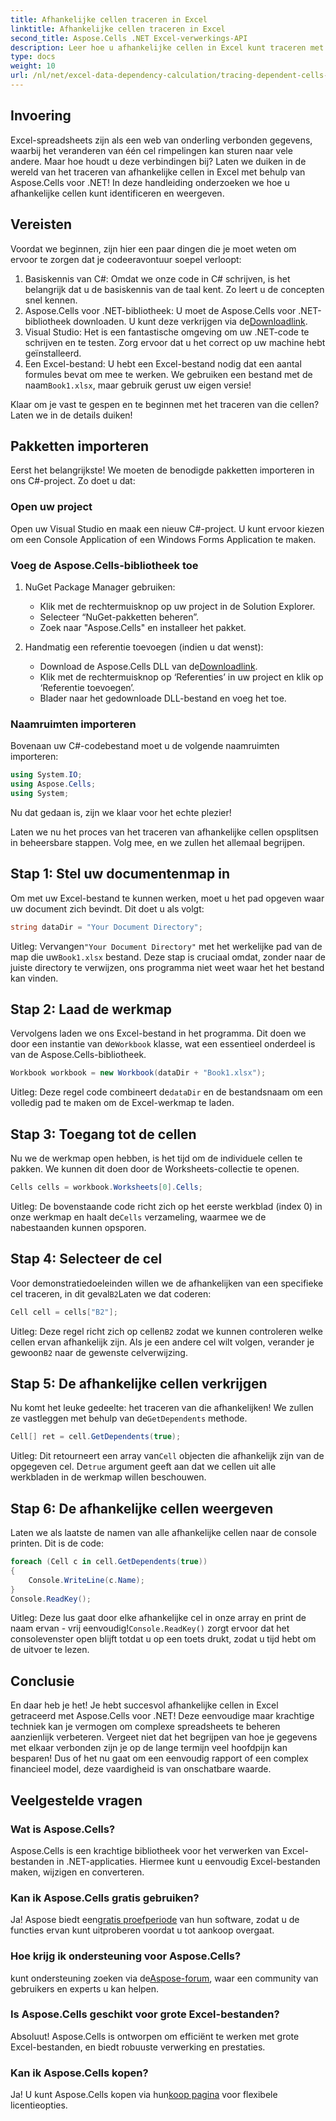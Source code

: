 ```yaml
---
title: Afhankelijke cellen traceren in Excel
linktitle: Afhankelijke cellen traceren in Excel
second_title: Aspose.Cells .NET Excel-verwerkings-API
description: Leer hoe u afhankelijke cellen in Excel kunt traceren met Aspose.Cells voor .NET met deze eenvoudig te volgen tutorial.
type: docs
weight: 10
url: /nl/net/excel-data-dependency-calculation/tracing-dependent-cells-in-excel/
---
```

## Invoering

Excel-spreadsheets zijn als een web van onderling verbonden gegevens, waarbij het veranderen van één cel rimpelingen kan sturen naar vele andere. Maar hoe houdt u deze verbindingen bij? Laten we duiken in de wereld van het traceren van afhankelijke cellen in Excel met behulp van Aspose.Cells voor .NET! In deze handleiding onderzoeken we hoe u afhankelijke cellen kunt identificeren en weergeven. 

## Vereisten

Voordat we beginnen, zijn hier een paar dingen die je moet weten om ervoor te zorgen dat je codeeravontuur soepel verloopt:

1. Basiskennis van C#: Omdat we onze code in C# schrijven, is het belangrijk dat u de basiskennis van de taal kent. Zo leert u de concepten snel kennen.
2.  Aspose.Cells voor .NET-bibliotheek: U moet de Aspose.Cells voor .NET-bibliotheek downloaden. U kunt deze verkrijgen via de[Downloadlink](https://releases.aspose.com/cells/net/).
3. Visual Studio: Het is een fantastische omgeving om uw .NET-code te schrijven en te testen. Zorg ervoor dat u het correct op uw machine hebt geïnstalleerd. 
4. Een Excel-bestand: U hebt een Excel-bestand nodig dat een aantal formules bevat om mee te werken. We gebruiken een bestand met de naam`Book1.xlsx`, maar gebruik gerust uw eigen versie!

Klaar om je vast te gespen en te beginnen met het traceren van die cellen? Laten we in de details duiken!

## Pakketten importeren

Eerst het belangrijkste! We moeten de benodigde pakketten importeren in ons C#-project. Zo doet u dat:

### Open uw project

Open uw Visual Studio en maak een nieuw C#-project. U kunt ervoor kiezen om een Console Application of een Windows Forms Application te maken.

### Voeg de Aspose.Cells-bibliotheek toe

1. NuGet Package Manager gebruiken: 
   - Klik met de rechtermuisknop op uw project in de Solution Explorer.
   - Selecteer “NuGet-pakketten beheren”.
   - Zoek naar "Aspose.Cells" en installeer het pakket.

2. Handmatig een referentie toevoegen (indien u dat wenst): 
   -  Download de Aspose.Cells DLL van de[Downloadlink](https://releases.aspose.com/cells/net/).
   - Klik met de rechtermuisknop op ‘Referenties’ in uw project en klik op ‘Referentie toevoegen’.
   - Blader naar het gedownloade DLL-bestand en voeg het toe.

### Naamruimten importeren

Bovenaan uw C#-codebestand moet u de volgende naamruimten importeren:

```csharp
using System.IO;
using Aspose.Cells;
using System;
```

Nu dat gedaan is, zijn we klaar voor het echte plezier!

Laten we nu het proces van het traceren van afhankelijke cellen opsplitsen in beheersbare stappen. Volg mee, en we zullen het allemaal begrijpen.

## Stap 1: Stel uw documentenmap in

Om met uw Excel-bestand te kunnen werken, moet u het pad opgeven waar uw document zich bevindt. Dit doet u als volgt:

```csharp
string dataDir = "Your Document Directory";
```

 Uitleg: Vervangen`"Your Document Directory"` met het werkelijke pad van de map die uw`Book1.xlsx` bestand. Deze stap is cruciaal omdat, zonder naar de juiste directory te verwijzen, ons programma niet weet waar het het bestand kan vinden.

## Stap 2: Laad de werkmap

 Vervolgens laden we ons Excel-bestand in het programma. Dit doen we door een instantie van de`Workbook` klasse, wat een essentieel onderdeel is van de Aspose.Cells-bibliotheek.

```csharp
Workbook workbook = new Workbook(dataDir + "Book1.xlsx");
```

 Uitleg: Deze regel code combineert de`dataDir` en de bestandsnaam om een volledig pad te maken om de Excel-werkmap te laden. 

## Stap 3: Toegang tot de cellen

Nu we de werkmap open hebben, is het tijd om de individuele cellen te pakken. We kunnen dit doen door de Worksheets-collectie te openen.

```csharp
Cells cells = workbook.Worksheets[0].Cells;
```

 Uitleg: De bovenstaande code richt zich op het eerste werkblad (index 0) in onze werkmap en haalt de`Cells` verzameling, waarmee we de nabestaanden kunnen opsporen.

## Stap 4: Selecteer de cel

 Voor demonstratiedoeleinden willen we de afhankelijken van een specifieke cel traceren, in dit geval`B2`Laten we dat coderen:

```csharp
Cell cell = cells["B2"];
```

 Uitleg: Deze regel richt zich op cellen`B2` zodat we kunnen controleren welke cellen ervan afhankelijk zijn. Als je een andere cel wilt volgen, verander je gewoon`B2` naar de gewenste celverwijzing. 

## Stap 5: De afhankelijke cellen verkrijgen

 Nu komt het leuke gedeelte: het traceren van die afhankelijken! We zullen ze vastleggen met behulp van de`GetDependents` methode.

```csharp
Cell[] ret = cell.GetDependents(true);
```

 Uitleg: Dit retourneert een array van`Cell` objecten die afhankelijk zijn van de opgegeven cel. De`true` argument geeft aan dat we cellen uit alle werkbladen in de werkmap willen beschouwen.

## Stap 6: De afhankelijke cellen weergeven

Laten we als laatste de namen van alle afhankelijke cellen naar de console printen. Dit is de code:

```csharp
foreach (Cell c in cell.GetDependents(true))
{
    Console.WriteLine(c.Name);
}
Console.ReadKey();
```

 Uitleg: Deze lus gaat door elke afhankelijke cel in onze array en print de naam ervan - vrij eenvoudig!`Console.ReadKey()` zorgt ervoor dat het consolevenster open blijft totdat u op een toets drukt, zodat u tijd hebt om de uitvoer te lezen.

## Conclusie

En daar heb je het! Je hebt succesvol afhankelijke cellen in Excel getraceerd met Aspose.Cells voor .NET! Deze eenvoudige maar krachtige techniek kan je vermogen om complexe spreadsheets te beheren aanzienlijk verbeteren. Vergeet niet dat het begrijpen van hoe je gegevens met elkaar verbonden zijn je op de lange termijn veel hoofdpijn kan besparen! Dus of het nu gaat om een eenvoudig rapport of een complex financieel model, deze vaardigheid is van onschatbare waarde.

## Veelgestelde vragen

### Wat is Aspose.Cells?
Aspose.Cells is een krachtige bibliotheek voor het verwerken van Excel-bestanden in .NET-applicaties. Hiermee kunt u eenvoudig Excel-bestanden maken, wijzigen en converteren.

### Kan ik Aspose.Cells gratis gebruiken?
 Ja! Aspose biedt een[gratis proefperiode](https://releases.aspose.com/) van hun software, zodat u de functies ervan kunt uitproberen voordat u tot aankoop overgaat.

### Hoe krijg ik ondersteuning voor Aspose.Cells?
 kunt ondersteuning zoeken via de[Aspose-forum](https://forum.aspose.com/c/cells/9), waar een community van gebruikers en experts u kan helpen. 

### Is Aspose.Cells geschikt voor grote Excel-bestanden?
Absoluut! Aspose.Cells is ontworpen om efficiënt te werken met grote Excel-bestanden, en biedt robuuste verwerking en prestaties.

### Kan ik Aspose.Cells kopen?
 Ja! U kunt Aspose.Cells kopen via hun[koop pagina](https://purchase.aspose.com/buy) voor flexibele licentieopties.